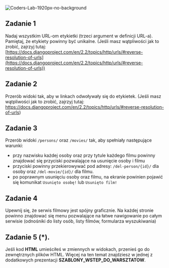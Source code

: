 ![Coders-Lab-1920px-no-background](https://user-images.githubusercontent.com/152855/73064373-5ed69780-3ea1-11ea-8a71-3d370a5e7dd8.png)


## Zadanie 1
Nadaj wszystkim URL-om etykietki (trzeci argument w definicji URL-a). Pamiętaj, że etykiety powinny być unikalne. 
(Jeśli masz wątpliwości jak to zrobić, zajrzyj tutaj: 
[https://docs.djangoproject.com/en/2.2/topics/http/urls/#reverse-resolution-of-urls](https://docs.djangoproject.com/en/2.2/topics/http/urls/#reverse-resolution-of-urls))

## Zadanie 2
Przerób widoki tak, aby w linkach odwoływały się do etykietek. (Jeśli masz wątpliwości jak to zrobić, zajrzyj tutaj: 
https://docs.djangoproject.com/en/2.2/topics/http/urls/#reverse-resolution-of-urls)

## Zadanie 3
Przerób widoki `/persons/` oraz `/movies/` tak, aby spełniały następujące warunki:
* przy nazwisku każdej osoby oraz przy tytule każdego filmu powinny znajdować się przyciski pozwalające na usunięcie 
osoby i filmu
* przyciski powinny przekierowywać pod adresy: `/del-person/{id}/` dla osoby oraz `/del-movie/{id}/` dla filmu.
* po poprawnym usunięciu osoby oraz filmu, na ekranie powinien pojawić się komunikat `Usunięto osobę!` 
lub `Usunięto film!`

## Zadanie 4
Upewnij się, że serwis filmowy jest spójny graficznie. Na każdej stronie powinno znajdować się menu pozwalające 
na łatwe nawigowanie po całym serwisie (odnośniki do listy osób, listy filmów, formularza wyszukiwania)

## Zadanie 5 (*).
Jeśli kod **HTML** umieściłeś w zmiennych w widokach, przenieś go do zewnętrznych plików HTML.
Więcej na ten temat znajdziesz w jednej z dodatkowych prezentacji **SZABLONY_WSTEP_DO_WARSZTATOW**.
